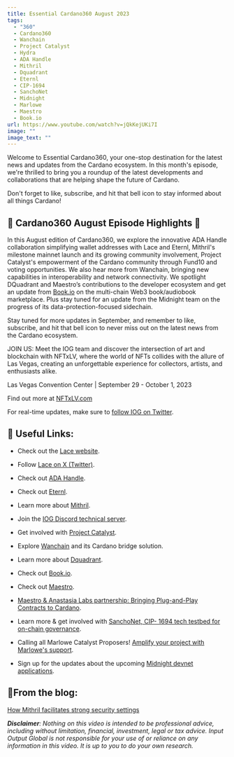 ```yaml
---
title: Essential Cardano360 August 2023
tags:
  - "360"
  - Cardano360
  - Wanchain
  - Project Catalyst
  - Hydra
  - ADA Handle
  - Mithril
  - Dquadrant
  - Eternl
  - CIP-1694
  - SanchoNet
  - Midnight
  - Marlowe
  - Maestro
  - Book.io
url: https://www.youtube.com/watch?v=jQkKejUKi7I
image: ""
image_text: ""
---
```


Welcome to Essential Cardano360, your one-stop destination for the latest news and updates from the Cardano ecosystem. In this month's episode, we're thrilled to bring you a roundup of the latest developments and collaborations that are helping shape the future of Cardano.

Don't forget to like, subscribe, and hit that bell icon to stay informed about all things Cardano!

## 🌟 Cardano360 August Episode Highlights 🌟

In this August edition of Cardano360, we explore the innovative ADA Handle collaboration simplifying wallet addresses with Lace and Eternl, Mithril's milestone mainnet launch and its growing community involvement, Project Catalyst's empowerment of the Cardano community through Fund10 and voting opportunities. We also hear more from Wanchain, bringing new capabilities in interoperability and network connectivity. We spotlight DQuadrant and Maestro’s contributions to the developer ecosystem and get an update from [Book.io](//Book.io) on the multi-chain Web3 book/audiobook marketplace. Plus stay tuned for an update from the Midnight team on the progress of its data-protection-focused sidechain.

Stay tuned for more updates in September, and remember to like, subscribe, and hit that bell icon to never miss out on the latest news from the Cardano ecosystem.

JOIN US: Meet the IOG team and discover the intersection of art and blockchain with NFTxLV, where the world of NFTs collides with the allure of Las Vegas, creating an unforgettable experience for collectors, artists, and enthusiasts alike.

Las Vegas Convention Center | September 29 - October 1, 2023

Find out more at [NFTxLV.com](http://NFTxLV.com)

For real-time updates, make sure to [follow IOG on Twitter](https://twitter.com/InputOutputHK).

## 🔗 Useful Links:

*   Check out the [Lace website](https://www.lace.io/).
    
*   Follow [Lace on X (Twitter)](https://twitter.com/lace_io).
    
*   Check out [ADA Handle](https://mint.handle.me/).
    
*   Check out [Eternl](https://eternl.io).
    
*   Learn more about [Mithril](https://www.youtube.com/redirect?event=video_description&redir_token=QUFFLUhqbGtyZWt0SnVVaFMxbGdGakZlUUF2NHRtZUx0UXxBQ3Jtc0trRG1ZWWEwWXAxWDdlR0JmOG1PMUxhQnFvbzgteDl1WDJXQndJMkJKVnFsOVdjcXQ3Y1VZN0I3MTl0WmVNWFNkRC10R0trSWFPTy1uV0VvTGFqbnktTXcwRVY3dk1ka25BVkZDamdYcG01c2huT21ySQ&q=https%3A%2F%2Fdocs.cardano.org%2Fscalability-solutions%2Fmithril%2F&v=jQkKejUKi7I).
    
*   Join the [IOG Discord technical server](https://discord.gg/inputoutput).
    
*   Get involved with [Project Catalyst](https://projectcatalyst.io/).
    
*   Explore [Wanchain](https://www.wanchain.org/) and its Cardano bridge solution.
    
*   Learn more about [Dquadrant](https://dquadrant.com/).
    
*   Check out [Book.io](//Book.io).
    
*   Check out [Maestro](https://www.gomaestro.org/).
    
*   [Maestro & Anastasia Labs partnership: ​​Bringing Plug-and-Play Contracts to Cardano](https://www.youtube.com/redirect?event=video_description&redir_token=QUFFLUhqbU9sS2Qzek9JS2djaDMwSnQ3LURGTzB4cnpQUXxBQ3Jtc0trVy1qdWFqcFZEQVloeFhIcnl5bmJoUkNsNnk0eUhoQTNRVlBXZl9aRm5RU2hBeW5YNFNxY3NoNFVzamExOUVGZm9ONFpTZnA5d2YwTTlONkVrX0c3RXN4LUNuWlVHVEctMThsVHZVdF9BdFZLYjM5SQ&q=https%3A%2F%2Fwww.gomaestro.org%2Fblog%2Fanastasia-pnp-scs&v=jQkKejUKi7I).
    
*   Learn more & get involved with [SanchoNet, CIP- 1694 tech testbed for on-chain governance](https://sancho.network/).
    
*   Calling all Marlowe Catalyst Proposers! [Amplify your project with Marlowe's support](https://iohk.link/3PfvemB).
    
*   Sign up for the updates about the upcoming [Midnight devnet applications](https://midnight.iohk.io/).
    

## 🌟From the blog:

[How Mithril facilitates strong security settings](https://iohk.io/en/blog/posts/2023/08/23/how-mithril-facilitates-strong-security-settings/)

**_Disclaimer_**_: Nothing on this video is intended to be professional advice, including without limitation, financial, investment, legal or tax advice. Input Output Global is not responsible for your use of or reliance on any information in this video. It is up to you to do your own research._
